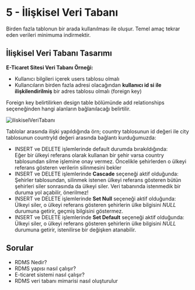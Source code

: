 # 5 - İlişkisel Veri Tabanı
Birden fazla tablonun bir arada kullanılması ile oluşur. Temel amaç tekrar eden verileri minimuma indirmektir.  
## İlişkisel Veri Tabanı Tasarımı
**E-Ticaret Sitesi Veri Tabanı Örneği:**
- Kullanıcı bilgileri içerek users tablosu olmalı
- Kullancıların birden fazla adresi olacağından **kullanıcı id si ile ilişkilendirilmiş** bir adres tablosu olmalı (foreign key)

Foreign key belirtilirken design table bölümünde add relationships seçeneğinden hangi alanların bağlanılacağı belirtilir.

![iliskiselVeriTabanı](https://github.com/ramisyk/uygulamalarla-sql/blob/master/5-%C4%B0li%C5%9FkiselVeriTaban%C4%B1/kaynak/city-country-relationship.png "İlişki Ekleme")

Tablolar arasında ilişki yapıldığında örn;
country tablosunun id değeri ile city tablosunun countryId değeri arasında bağlantı kurduğumuzda: 
- INSERT ve DELETE işlemlerinde default durumda bırakıldığında:  
    Eğer bir ülkeyi referans olarak kullanan bir şehir varsa country tablosundan silme işlemine onay vermez. Öncelikle şehirlerden o ülkeyi referans gösteren verilerin silinmesini bekler
- INSERT ve DELETE işlemlerinde **Cascade** seçeneği aktif olduğunda:
    Şehirler tablosundan, silinmek istenen ülkeyi referans gösteren bütün şehirleri siler sonrasında da ülkeyi siler.
    Veri tabanında istenmedik bir duruma yol açabilir, önerilmez!
- INSERT ve DELETE işlemlerinde **Set Null** seçeneği aktif olduğunda:
    Ülkeyi siler, o ülkeyi referans gösteren şehirlerin ülke bilgisini *NULL* durumuna getirir, geçmiş bilgisini göstermez.
- INSERT ve DELETE işlemlerinde **Set Default** seçeneği aktif olduğunda:
    Ülkeyi siler, o ülkeyi referans gösteren şehirlerin ülke bilgisini *NULL* durumuna getirir, istenilirse bir değişken atanabilir.

## Sorular
- RDMS Nedir?
- RDMS yapısı nasıl çalışır?
- E-ticaret sistemi nasıl çalışır?
- RDMS veri tabanı mimarisi nasıl oluşturulur
